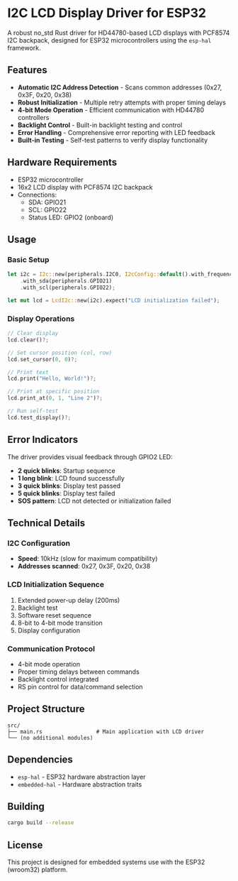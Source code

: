 # I2C LCD Display Driver for ESP32

A robust no_std Rust driver for HD44780-based LCD displays with PCF8574 I2C backpack, designed for ESP32 microcontrollers using the `esp-hal` framework.

## Features

- **Automatic I2C Address Detection** - Scans common addresses (0x27, 0x3F, 0x20, 0x38)
- **Robust Initialization** - Multiple retry attempts with proper timing delays
- **4-bit Mode Operation** - Efficient communication with HD44780 controllers
- **Backlight Control** - Built-in backlight testing and control
- **Error Handling** - Comprehensive error reporting with LED feedback
- **Built-in Testing** - Self-test patterns to verify display functionality

## Hardware Requirements

- ESP32 microcontroller
- 16x2 LCD display with PCF8574 I2C backpack
- Connections:
  - SDA: GPIO21
  - SCL: GPIO22
  - Status LED: GPIO2 (onboard)

## Usage

### Basic Setup

```rust
let i2c = I2c::new(peripherals.I2C0, I2cConfig::default().with_frequency(Rate::from_khz(10)))
    .with_sda(peripherals.GPIO21)
    .with_scl(peripherals.GPIO22);

let mut lcd = LcdI2c::new(i2c).expect("LCD initialization failed");
```

### Display Operations

```rust
// Clear display
lcd.clear()?;

// Set cursor position (col, row)
lcd.set_cursor(0, 0)?;

// Print text
lcd.print("Hello, World!")?;

// Print at specific position
lcd.print_at(0, 1, "Line 2")?;

// Run self-test
lcd.test_display()?;
```

## Error Indicators

The driver provides visual feedback through GPIO2 LED:

- **2 quick blinks**: Startup sequence
- **1 long blink**: LCD found successfully
- **3 quick blinks**: Display test passed
- **5 quick blinks**: Display test failed
- **SOS pattern**: LCD not detected or initialization failed

## Technical Details

### I2C Configuration
- **Speed**: 10kHz (slow for maximum compatibility)
- **Addresses scanned**: 0x27, 0x3F, 0x20, 0x38

### LCD Initialization Sequence
1. Extended power-up delay (200ms)
2. Backlight test
3. Software reset sequence
4. 8-bit to 4-bit mode transition
5. Display configuration

### Communication Protocol
- 4-bit mode operation
- Proper timing delays between commands
- Backlight control integrated
- RS pin control for data/command selection

## Project Structure

```
src/
├── main.rs                 # Main application with LCD driver
└── (no additional modules)
```

## Dependencies

- `esp-hal` - ESP32 hardware abstraction layer
- `embedded-hal` - Hardware abstraction traits

## Building

```bash
cargo build --release
```

## License

This project is designed for embedded systems use with the ESP32 (wroom32) platform.
